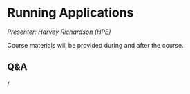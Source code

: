 # Running Applications

*Presenter: Harvey Richardson (HPE)*

Course materials will be provided during and after the course.

<!--
Temporary location of materials (for the lifetime of the training project):

-   Slides: `/project/project_465001362/Slides/HPE/03_Running_Applications_Slurm.pdf`
-->

<!--
Archived materials on LUMI:

-   Slides: `/appl/local/training/4day-20241028/files/LUMI-4day-20241028-1_03_Running_Applications.pdf`

-   Recording: `/appl/local/training/4day-20241028/recordings/1_03_Running_Applications.mp4`

These materials can only be distributed to actual users of LUMI (active user account).
-->


## Q&A

/

